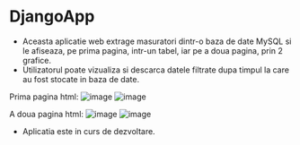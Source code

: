 # DjangoApp
  - Aceasta aplicatie web extrage masuratori dintr-o baza de date MySQL si le afiseaza, pe prima pagina, intr-un tabel, iar pe a doua pagina, prin 2 grafice.
  - Utilizatorul poate vizualiza si descarca datele filtrate dupa timpul la care au fost stocate in baza de date.
    
  Prima pagina html:
  ![image](https://user-images.githubusercontent.com/84518155/119088222-fe158b80-ba10-11eb-831e-7754969879cf.png)
  ![image](https://user-images.githubusercontent.com/84518155/119088247-08d02080-ba11-11eb-95a9-24240d4f7de4.png)
  
  A doua pagina html:
  ![image](https://user-images.githubusercontent.com/84518155/119088386-446aea80-ba11-11eb-9297-1b6928447249.png)
  ![image](https://user-images.githubusercontent.com/84518155/119088417-5187d980-ba11-11eb-9532-9973b694c6da.png)
  
  - Aplicatia este in curs de dezvoltare.
  
  
  
  


  
